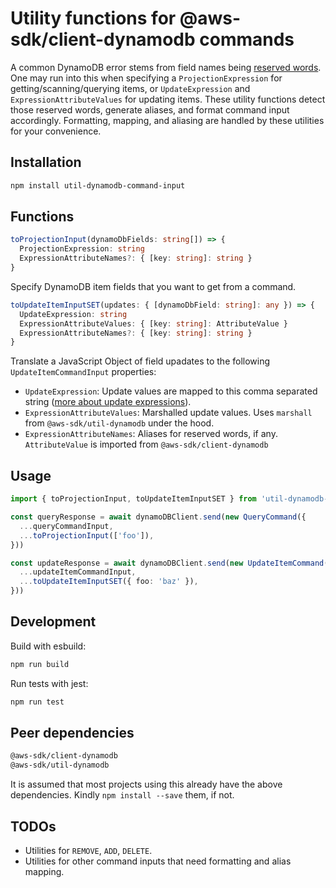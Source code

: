 # Utility functions for @aws-sdk/client-dynamodb commands
A common DynamoDB error stems from field names being [reserved words](https://docs.aws.amazon.com/amazondynamodb/latest/developerguide/ReservedWords.html). One may run into this when specifying a `ProjectionExpression` for getting/scanning/querying items, or `UpdateExpression` and `ExpressionAttributeValues` for updating items. These utility functions detect those reserved words, generate aliases, and format command input accordingly. Formatting, mapping, and aliasing are handled by these utilities for your convenience.

## Installation
```bash
npm install util-dynamodb-command-input
```

## Functions
```ts
toProjectionInput(dynamoDbFields: string[]) => {
  ProjectionExpression: string
  ExpressionAttributeNames?: { [key: string]: string }
}

```
Specify DynamoDB item fields that you want to get from a command.

```ts
toUpdateItemInputSET(updates: { [dynamoDbField: string]: any }) => {
  UpdateExpression: string
  ExpressionAttributeValues: { [key: string]: AttributeValue }
  ExpressionAttributeNames?: { [key: string]: string }
}

```
Translate a JavaScript Object of field upadates to the following `UpdateItemCommandInput` properties: 
- `UpdateExpression`: Update values are mapped to this comma separated string ([more about update expressions](https://docs.aws.amazon.com/amazondynamodb/latest/developerguide/Expressions.UpdateExpressions.html)).
- `ExpressionAttributeValues`: Marshalled update values. Uses `marshall` from `@aws-sdk/util-dynamodb` under the hood.
- `ExpressionAttributeNames`: Aliases for reserved words, if any. `AttributeValue` is imported from `@aws-sdk/client-dynamodb`

## Usage
```ts
import { toProjectionInput, toUpdateItemInputSET } from 'util-dynamodb-command-input'

const queryResponse = await dynamoDBClient.send(new QueryCommand({
  ...queryCommandInput,
  ...toProjectionInput(['foo']),
}))

const updateResponse = await dynamoDBClient.send(new UpdateItemCommand({
  ...updateItemCommandInput,
  ...toUpdateItemInputSET({ foo: 'baz' }),
}))
```

## Development
Build with esbuild:
```bash
npm run build
```
Run tests with jest:
```bash
npm run test
```

## Peer dependencies
```bash
@aws-sdk/client-dynamodb
@aws-sdk/util-dynamodb
```

It is assumed that most projects using this already have the above dependencies. Kindly `npm install --save` them, if not.

## TODOs
- Utilities for `REMOVE`, `ADD`, `DELETE`.
- Utilities for other command inputs that need formatting and alias mapping.

